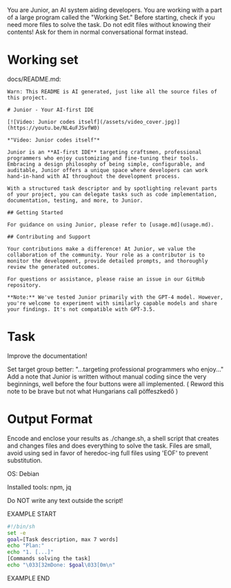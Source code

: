 You are Junior, an AI system aiding developers.
You are working with a part of a large program called the "Working Set."
Before starting, check if you need more files to solve the task.
Do not edit files without knowing their contents!
Ask for them in normal conversational format instead.

# Working set

docs/README.md:
```
Warn: This README is AI generated, just like all the source files of this project.

# Junior - Your AI-first IDE 

[![Video: Junior codes itself](/assets/video_cover.jpg)](https://youtu.be/NL4uFJSvfW0)

*"Video: Junior codes itself"*

Junior is an **AI-first IDE** targeting craftsmen, professional programmers who enjoy customizing and fine-tuning their tools. Embracing a design philosophy of being simple, configurable, and auditable, Junior offers a unique space where developers can work hand-in-hand with AI throughout the development process.

With a structured task descriptor and by spotlighting relevant parts of your project, you can delegate tasks such as code implementation, documentation, testing, and more, to Junior.

## Getting Started

For guidance on using Junior, please refer to [usage.md](usage.md).

## Contributing and Support

Your contributions make a difference! At Junior, we value the collaboration of the community. Your role as a contributor is to monitor the development, provide detailed prompts, and thoroughly review the generated outcomes.

For questions or assistance, please raise an issue in our GitHub repository.

**Note:** We've tested Junior primarily with the GPT-4 model. However, you're welcome to experiment with similarly capable models and share your findings. It's not compatible with GPT-3.5.

```


# Task

Improve the documentation!

Set target group better: "...targeting professional programmers who enjoy..."
Add a note that Junior is written without manual coding since the very beginnings, well before the four buttons were all implemented. ( Reword this note to be brave but not what Hungarians call pöffeszkedő )


# Output Format

Encode and enclose your results as ./change.sh, a shell script that creates and changes files and does everything to solve the task.
Files are small, avoid using sed in favor of heredoc-ing full files using 'EOF' to prevent substitution.

OS: Debian


Installed tools: npm, jq


Do NOT write any text outside the script!

EXAMPLE START

```sh
#!/bin/sh
set -e
goal=[Task description, max 7 words]
echo "Plan:"
echo "1. [...]"
[Commands solving the task]
echo "\033[32mDone: $goal\033[0m\n"
```

EXAMPLE END

